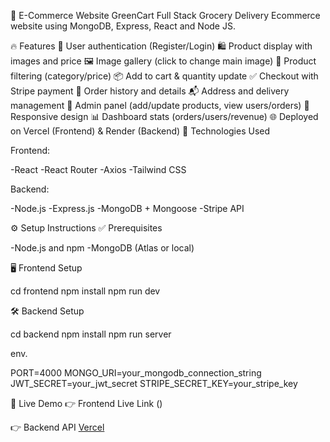🛒 E-Commerce Website GreenCart
Full Stack Grocery Delivery Ecommerce website using MongoDB, Express, React and Node JS.

🔥 Features
🔐 User authentication (Register/Login)
🛍️ Product display with images and price
🖼️ Image gallery (click to change main image)
🔎 Product filtering (category/price)
📦 Add to cart & quantity update
✅ Checkout with Stripe payment
📄 Order history and details
📬 Address and delivery management
🧾 Admin panel (add/update products, view users/orders)
📱 Responsive design
📊 Dashboard stats (orders/users/revenue)
🌐 Deployed on Vercel (Frontend) & Render (Backend)
🧰 Technologies Used



Frontend:

-React
-React Router
-Axios
-Tailwind CSS

Backend:

-Node.js
-Express.js
-MongoDB + Mongoose
-Stripe API

⚙️ Setup Instructions
✅ Prerequisites

-Node.js and npm
-MongoDB (Atlas or local)

🖥️ Frontend Setup

cd frontend
npm install
npm run dev

🛠️ Backend Setup

cd backend
npm install
npm run server


env.

PORT=4000
MONGO_URI=your_mongodb_connection_string
JWT_SECRET=your_jwt_secret
STRIPE_SECRET_KEY=your_stripe_key




🔗 Live Demo
👉 Frontend Live Link ()

👉 Backend API [Vercel](https://greencartserver-one.vercel.app)
